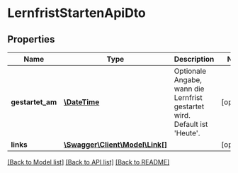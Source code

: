 # LernfristStartenApiDto

## Properties
Name | Type | Description | Notes
------------ | ------------- | ------------- | -------------
**gestartet_am** | [**\DateTime**](\DateTime.md) | Optionale Angabe, wann die Lernfrist gestartet wird. Default ist &#39;Heute&#39;. | [optional] 
**links** | [**\Swagger\Client\Model\Link[]**](Link.md) |  | [optional] 

[[Back to Model list]](../README.md#documentation-for-models) [[Back to API list]](../README.md#documentation-for-api-endpoints) [[Back to README]](../README.md)


